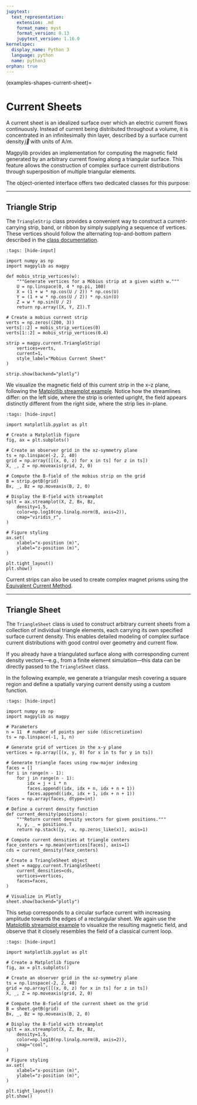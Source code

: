 ```yaml
---
jupytext:
  text_representation:
    extension: .md
    format_name: myst
    format_version: 0.13
    jupytext_version: 1.16.0
kernelspec:
  display_name: Python 3
  language: python
  name: python3
orphan: true
---
```


(examples-shapes-current-sheet)=

# Current Sheets

A current sheet is an idealized surface over which an electric current flows continuously. Instead of current being distributed throughout a volume, it is concentrated in an infinitesimally thin layer, described by a surface current density $\vec{j}$ with units of A/m.

Magpylib provides an implementation for computing the magnetic field generated by an arbitrary current flowing along a triangular surface. This feature allows the construction of complex surface current distributions through superposition of multiple triangular elements.

The object-oriented interface offers two dedicated classes for this purpose:

----------------------------
## Triangle Strip

The `TriangleStrip` class provides a convenient way to construct a current-carrying strip, band, or ribbon by simply supplying a sequence of vertices. These vertices should follow the alternating top-and-bottom pattern described in the [class documentation](docs-classes-current).

```{code-cell} ipython3
:tags: [hide-input]

import numpy as np
import magpylib as magpy

def mobis_strip_vertices(w):
    """Generate vertices for a Möbius strip at a given width w."""
    U = np.linspace(0, 4 * np.pi, 100)
    X = (1 + w * np.cos(U / 2)) * np.cos(U)
    Y = (1 + w * np.cos(U / 2)) * np.sin(U)
    Z = w * np.sin(U / 2)
    return np.array([X, Y, Z]).T

# Create a mobius current strip
verts = np.zeros((200, 3))
verts[::2] = mobis_strip_vertices(0)
verts[1::2] = mobis_strip_vertices(0.4)

strip = magpy.current.TriangleStrip(
    vertices=verts,
    current=1,
    style_label="Mobius Current Sheet"
)

strip.show(backend="plotly")
```

We visualize the magnetic field of this current strip in the x–z plane, following the [Matplotlib streamplot example](examples-vis-mpl-streamplot). Notice how the streamlines differ: on the left side, where the strip is oriented upright, the field appears distinctly different from the right side, where the strip lies in-plane.

```{code-cell} ipython3
:tags: [hide-input]

import matplotlib.pyplot as plt

# Create a Matplotlib figure
fig, ax = plt.subplots()

# Create an observer grid in the xz-symmetry plane
ts = np.linspace(-2, 2, 40)
grid = np.array([[(x, 0, z) for x in ts] for z in ts])
X, _, Z = np.moveaxis(grid, 2, 0)

# Compute the B-field of the mobius strip on the grid
B = strip.getB(grid)
Bx, _, Bz = np.moveaxis(B, 2, 0)

# Display the B-field with streamplot
splt = ax.streamplot(X, Z, Bx, Bz,
    density=1.5,
    color=np.log10(np.linalg.norm(B, axis=2)),
    cmap="viridis_r",
)

# Figure styling
ax.set(
    xlabel="x-position (m)",
    ylabel="z-position (m)",
)

plt.tight_layout()
plt.show()
```

Current strips can also be used to create complex magnet prisms using the [Equivalent Current Method](examples-misc-equivalent).

----------------------------
## Triangle Sheet

The `TriangleSheet` class is used to construct arbitrary current sheets from a collection of individual triangle elements, each carrying its own specified surface current density. This enables detailed modeling of complex surface current distributions with good control over geometry and current flow.

If you already have a triangulated surface along with corresponding current density vectors—e.g., from a finite element simulation—this data can be directly passed to the `TriangleSheet` class.

In the following example, we generate a triangular mesh covering a square region and define a spatially varying current density using a custom function.

```{code-cell} ipython3
:tags: [hide-input]

import numpy as np
import magpylib as magpy

# Parameters
n = 11  # number of points per side (discretization)
ts = np.linspace(-1, 1, n)

# Generate grid of vertices in the x-y plane
vertices = np.array([(x, y, 0) for x in ts for y in ts])

# Generate triangle faces using row-major indexing
faces = []
for i in range(n - 1):
    for j in range(n - 1):
        idx = j + i * n
        faces.append((idx, idx + n, idx + n + 1))
        faces.append((idx, idx + 1, idx + n + 1))
faces = np.array(faces, dtype=int)

# Define a current density function
def current_density(positions):
    """Return current density vectors for given positions."""
    x, y, _ = positions.T
    return np.stack([y, -x, np.zeros_like(x)], axis=1)

# Compute current densities at triangle centers
face_centers = np.mean(vertices[faces], axis=1)
cds = current_density(face_centers)

# Create a TriangleSheet object
sheet = magpy.current.TriangleSheet(
    current_densities=cds,
    vertices=vertices,
    faces=faces,
)

# Visualize in Plotly
sheet.show(backend="plotly")
```

This setup corresponds to a circular surface current with increasing amplitude towards the edges of a rectangular sheet. We again use the [Matplotlib streamplot example](examples-vis-mpl-streamplot) to visualize the resulting magnetic field, and observe that it closely resembles the field of a classical current loop.

```{code-cell} ipython3
:tags: [hide-input]

import matplotlib.pyplot as plt

# Create a Matplotlib figure
fig, ax = plt.subplots()

# Create an observer grid in the xz-symmetry plane
ts = np.linspace(-2, 2, 40)
grid = np.array([[(x, 0, z) for x in ts] for z in ts])
X, _, Z = np.moveaxis(grid, 2, 0)

# Compute the B-field of the current sheet on the grid
B = sheet.getB(grid)
Bx, _, Bz = np.moveaxis(B, 2, 0)

# Display the B-field with streamplot
splt = ax.streamplot(X, Z, Bx, Bz,
    density=1.5,
    color=np.log10(np.linalg.norm(B, axis=2)),
    cmap="cool",
)

# Figure styling
ax.set(
    xlabel="x-position (m)",
    ylabel="z-position (m)",
)

plt.tight_layout()
plt.show()
```

